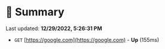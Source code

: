 # 📖 Summary
Last updated: **12/29/2022, 5:26:31 PM**

- `GET` [https://google.com](https://google.com) - **Up** (155ms)
